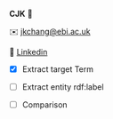 **CJK** :speech_balloon:

:envelope: jkchang@ebi.ac.uk

:link: [Linkedin](https://uk.linkedin.com/in/jiakang-chang-6459849a) 

- [x] Extract target Term
- [ ] Extract entity rdf:label
- [ ] Comparison

